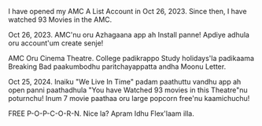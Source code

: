 I have opened my AMC A List Account in Oct 26, 2023. Since then, I have watched 93 Movies in the AMC.

Oct 26, 2023. 
AMC'nu oru Azhagaana app ah Install panne! 
Apdiye adhula oru account'um create senje!

AMC Oru Cinema Theatre. 
College padikrappo Study holidays'la padikaama Breaking Bad paakumbodhu paritchayappatta andha Moonu Letter.

Oct 25, 2024. 
Inaiku "We Live In Time" padam paathuttu vandhu app ah open panni paathadhula "You have Watched 93 movies in this Theatre"nu poturnchu!
Inum 7 movie paathaa oru large popcorn free'nu kaamichuchu!

FREE P-O-P-C-O-R-N. Nice la?
Apram Idhu Flex'laam illa.
